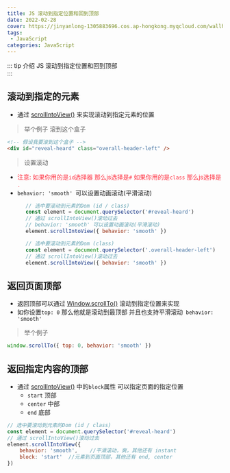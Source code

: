 ```yaml
---
title: JS 滚动到指定位置和回到顶部
date: 2022-02-28
cover: https://jinyanlong-1305883696.cos.ap-hongkong.myqcloud.com/wallhaven-j3row5.jpg
tags:
 - JavaScript
categories: JavaScript
---
```


::: tip 介绍 
JS 滚动到指定位置和回到顶部 <br>
:::

<!-- more -->

## 滚动到指定的元素

* 通过 [scrollIntoView()](https://developer.mozilla.org/zh-CN/docs/web/api/element/scrollintoview) 来实现滚动到指定元素的位置

> 举个例子 滚到这个盒子

```html
<!-- 假设我要滚到这个盒子 -->
<div id="reveal-heard" class="overall-header-left" />
```

> 设置滚动

* <font color =#ff3040>注意: 如果你用的是`id`选择器 那么js选择是`#` 如果你用的是`class` 那么js选择是 `.`</font>
* `behavior: 'smooth' `可以设置动画滚动(平滑滚动)

```js
      // 选中要滚动到元素的Dom (id / class)
      const element = document.querySelector('#reveal-heard')
      // 通过 scrollIntoView()滚动过去  
      // behavior: 'smooth' 可以设置动画滚动(平滑滚动)
      element.scrollIntoView({ behavior: 'smooth' })

	  // 选中要滚动到元素的Dom (class)
      const element = document.querySelector('.overall-header-left')
      // 通过 scrollIntoView()滚动过去  
      element.scrollIntoView({ behavior: 'smooth' })
```

## 返回页面顶部

* 返回顶部可以通过 [Window.scrollTo()](https://developer.mozilla.org/zh-CN/docs/Web/API/Window/scrollTo) 滚动到指定位置来实现
* 如你设置`top: 0` 那么他就是滚动到最顶部 并且也支持平滑滚动` behavior: 'smooth'`

> 举个例子

```js
window.scrollTo({ top: 0, behavior: 'smooth' })
```

## 返回指定内容的顶部

* 通过 [scrollIntoView()](https://developer.mozilla.org/zh-CN/docs/web/api/element/scrollintoview) 中的`block`属性 可以指定页面的指定位置
  * `start` 顶部
  * `center` 中部
  * `end` 底部

```js
// 选中要滚动到元素的Dom (id / class)
const element = document.querySelector('#reveal-heard')
// 通过 scrollIntoView()滚动过去  
element.scrollIntoView({
    behavior: 'smooth',    //平滑滚动，爽，其他还有 instant
    block: 'start'  //元素到页面顶部，其他还有 end, center
})
```

